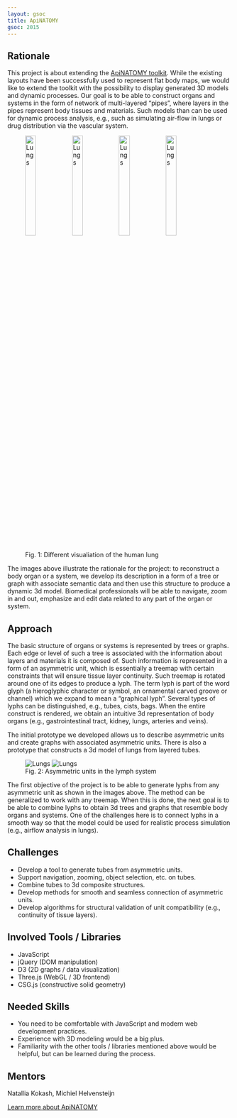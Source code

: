 ```yaml
---
layout: gsoc 
title: ApiNATOMY
gsoc: 2015
---
```

    
Rationale
---------

This project is about extending the [ApiNATOMY toolkit](http://www.apinatomy.net). While the existing layouts have been successfully used to represent flat body maps, we would like to extend the toolkit with the possibility to display generated 3D models and dynamic processes. Our goal is to be able to construct organs and systems in the form of network of multi-layered “pipes”, where layers in the pipes represent body tissues and materials. Such models than can be used for dynamic process analysis, e.g., such as simulating air-flow in lungs or drug distribution via the vascular system.

<figure class="figure-no-block">
	<img src="{{ site.baseurl }}gsoc/2015/img/apinatomy/lungs_human.jpg" alt="Lungs" width="24%">
	<img src="{{ site.baseurl }}gsoc/2015/img/apinatomy/lungs.jpg" alt="Lungs" width="24%">
	<img src="{{ site.baseurl }}gsoc/2015/img/apinatomy/lungs_illustration.jpg" alt="Lungs" width="24%">
	<img src="{{ site.baseurl }}gsoc/2015/img/apinatomy/lungs_blood.jpg" alt="Lungs" width="24%">
	<figcaption>Fig. 1: Different visualiation of the human lung</figcaption>
</figure>
  
The images above illustrate the rationale for the project: to reconstruct a body organ or a system, we develop its description in a form of a tree or graph with associate semantic data and then use this structure to produce a dynamic 3d model. Biomedical professionals will be able to navigate, zoom in and out, emphasize and edit data related to any part of the organ or system.

Approach
--------

The basic structure of organs or systems is represented by trees or graphs. Each edge or level of such a tree is associated with the information about layers and materials it is composed of. Such information is represented in a form of an asymmetric unit, which is essentially a treemap with certain constraints that will ensure tissue layer continuity. Such treemap is rotated around one of its edges to produce a lyph. The term lyph is part of the word glyph (a hieroglyphic character or symbol, an ornamental carved groove or channel) which we expand to mean a “graphical lyph”. Several types of lyphs can be distinguished, e.g., tubes, cists, bags. When the entire construct is rendered, we obtain an intuitive 3d representation of body organs (e.g., gastrointestinal tract, kidney, lungs, arteries and veins).  

The initial prototype we developed allows us to describe asymmetric units and create graphs with associated asymmetric units. There is also a prototype that constructs a 3d model of lungs from layered tubes.

<figure class="figure-no-block">
	<img src="{{ site.baseurl }}gsoc/2015/img/apinatomy/lungs_tubes_graph.jpg" alt="Lungs" style="max-height: 200px">
	<img src="{{ site.baseurl }}gsoc/2015/img/apinatomy/lungs_tubes.jpg" alt="Lungs" style="max-height: 200px">
	<figcaption>Fig. 2: Asymmetric units in the lymph system</figcaption>
</figure>

The first objective of the project is to be able to generate lyphs from any asymmetric unit as shown in the images above. The method can be generalized to work with any treemap. When this is done, the next goal is to be able to combine lyphs to obtain 3d trees and graphs that resemble body organs and systems. One of the challenges here is to connect lyphs in a smooth way so that the model could be used for realistic process simulation (e.g., airflow analysis in lungs).

Challenges
---------

* Develop a tool to generate tubes from asymmetric units.
* Support navigation, zooming, object selection, etc. on tubes.
* Combine tubes to 3d composite structures.
* Develop methods for smooth and seamless connection of asymmetric units.
* Develop algorithms for structural validation of unit compatibility (e.g., continuity of tissue layers).

Involved Tools / Libraries
-------------------------

* JavaScript
* jQuery (DOM manipulation)
* D3 (2D graphs / data visualization)
* Three.js (WebGL / 3D frontend)
* CSG.js (constructive solid geometry)

Needed Skills
-------------

* You need to be comfortable with JavaScript and modern web development practices.
* Experience with 3D modeling would be a big plus.
* Familiarity with the other tools / libraries mentioned above would be helpful, but can be learned during the process.

Mentors
--------
Natallia Kokash, Michiel Helvensteijn

<a target="_blank" class="btn btn-primary pull-right" href="{{ site.baseurl }}gsoc/2015/projects/apinatomy.html">Learn more about ApiNATOMY</a>  
<br> 
